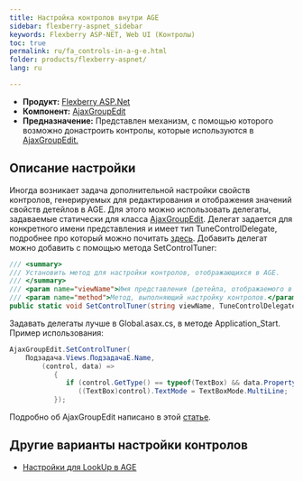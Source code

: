 ```yaml
---
title: Настройка контролов внутри AGE
sidebar: flexberry-aspnet_sidebar
keywords: Flexberry ASP-NET, Web UI (Контролы)
toc: true
permalink: ru/fa_controls-in-a-g-e.html
folder: products/flexberry-aspnet/
lang: ru

---
```


* **Продукт:** [Flexberry ASP.Net](fa_flexberry-asp-net.html)
* **Компонент:** [AjaxGroupEdit](fa_ajax-group-edit.html)
* **Предназначение:** Представлен механизм, с помощью которого возможно донастроить контролы, которые используются в [AjaxGroupEdit.](fa_ajax-group-edit.html)

## Описание настройки

Иногда возникает задача дополнительной настройки свойств контролов, генерируемых для редактирования и отображения значений свойств детейлов в AGE. Для этого можно использовать делегаты, задаваемые статически для класса [AjaxGroupEdit](fa_ajax-group-edit.html). Делегат задается для конкретного имени представления и имеет тип TuneControlDelegate, подробнее про который можно почитать [здесь](fa_tune-control-delegate-method.html). Добавить делегат можно добавить с помощью метода SetControlTuner:

```cs
/// <summary>
/// Установить метод для настройки контролов, отображающихся в AGE.
/// </summary>
/// <param name="viewName">Имя представления (детейла, отображаемого в AGE), для которого будет вызываться передаваемый метод.</param>
/// <param name="method">Метод, выполняющий настройку контролов.</param>
public static void SetControlTuner(string viewName, TuneControlDelegate method)
```

Задавать делегаты лучше в Global.asax.cs, в методе Application_Start. Пример использования:

```cs
AjaxGroupEdit.SetControlTuner(
    Подзадача.Views.ПодзадачаE.Name,
        (control, data) =>
           { 
              if (control.GetType() == typeof(TextBox) && data.PropertyName == Information.ExtractPropertyName<Подзадача>(x => x.Описание)) 
                 ((TextBox)control).TextMode = TextBoxMode.MultiLine; 
           });
```

Подробно об AjaxGroupEdit написано в этой [статье](fa_ajax-group-edit.html).
 
## Другие варианты настройки контролов

* [Настройки для LookUp в AGE](fa_settings-for-look-up-in-a-g-e.html)

